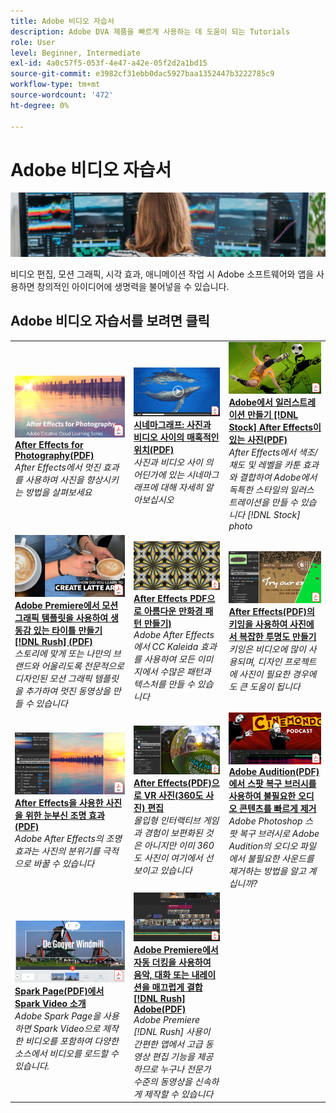 ```yaml
---
title: Adobe 비디오 자습서
description: Adobe DVA 제품을 빠르게 사용하는 데 도움이 되는 Tutorials
role: User
level: Beginner, Intermediate
exl-id: 4a0c57f5-053f-4e47-a42e-05f2d2a1bd15
source-git-commit: e3982cf31ebb0dac5927baa1352447b3222785c9
workflow-type: tm+mt
source-wordcount: '472'
ht-degree: 0%

---
```


# Adobe 비디오 자습서

![Creative Cloud 메인 이미지](../assets/CCEbanner-DVA.png)

비디오 편집, 모션 그래픽, 시각 효과, 애니메이션 작업 시 Adobe 소프트웨어와 앱을 사용하면 창의적인 아이디어에 생명력을 불어넣을 수 있습니다.

## Adobe 비디오 자습서를 보려면 클릭

<table>
<tr>
 <td>
   <a href="assets/AfterEffectsforPhotography.pdf">
      <img alt="After Effects for Photography" src="assets/AfterEffectsforPhotography.jpg" />
   </a>
    <div>
   <a href="assets/AfterEffectsforPhotography.pdf"><strong>After Effects for Photography(PDF)</strong></a>
    </div>
    <em>After Effects에서 멋진 효과를 사용하여 사진을 향상시키는 방법을 살펴보세요</em>
    <br>
  </td>
  <td>
   <a href="assets/CinemagraphsTheMesmerizingPlaceBetweenaPhotoandaVideo.pdf">
      <img alt="시네마그래프: 사진과 동영상 사이의 매혹적인 위치" src="assets/CinemagraphsTheMesmerizingPlaceBetweenaPhotoandaVideo.jpg" />
   </a>
    <div>
   <a href="assets/CinemagraphsTheMesmerizingPlaceBetweenaPhotoandaVideo.pdf"><strong>시네마그래프: 사진과 비디오 사이의 매혹적인 위치(PDF)</strong></a>
    </div>
    <em>사진과 비디오 사이 의 어딘가에 있는 시네마그래프에 대해 자세히 알아보십시오</em>
    <br>
  </td>
  <td>
   <a href="assets/CreateanIllustrationfromanAdobeStockPhotowithAfterEffects.pdf">
      <img alt="Adobe에서 일러스트레이션 만들기 [!DNL Stock] After Effects을 사용한 사진" src="assets/CreateanIllustrationfromanAdobeStockPhotowithAfterEffects.jpg" />
   </a>
    <div>
   <a href="assets/CreateanIllustrationfromanAdobeStockPhotowithAfterEffects.pdf"><strong>Adobe에서 일러스트레이션 만들기 [!DNL Stock] After Effects이 있는 사진(PDF)</strong></a>
    </div>
    <em>After Effects에서 색조/채도 및 레벨을 카툰 효과와 결합하여 Adobe에서 독특한 스타일의 일러스트레이션을 만들 수 있습니다 [!DNL Stock] photo</em>
    <br>
  </td>
</tr>
<tr>
 <td>
   <a href="assets/CreateAnimatedTitlesUsingMotionGraphicsTemplatesinAdobePremiereRush.pdf">
      <img alt="Adobe Premiere에서 모션 그래픽 템플릿을 사용하여 생동감 있는 타이틀 만들기 [!DNL Rush]" src="assets/CreateAnimatedTitlesUsingMotionGraphicsTemplatesinAdobePremiereRush.jpg" />
   </a>
    <div>
   <a href="assets/CreateAnimatedTitlesUsingMotionGraphicsTemplatesinAdobePremiereRush.pdf"><strong>Adobe Premiere에서 모션 그래픽 템플릿을 사용하여 생동감 있는 타이틀 만들기 [!DNL Rush] (PDF)</strong></a>
    </div>
    <em>스토리에 맞게 또는 나만의 브랜드와 어울리도록 전문적으로 디자인된 모션 그래픽 템플릿을 추가하여 멋진 동영상을 만들 수 있습니다</em>
    <br>
  </td>
  <td>
   <a href="assets/CreateBeautifulKaleidoscopePatternswithAfterEffects.pdf">
      <img alt="After Effects을 사용하여 아름다운 만화경 패턴 만들기" src="assets/CreateBeautifulKaleidoscopePatternswithAfterEffects.jpg" />
   </a>
    <div>
   <a href="assets/CreateBeautifulKaleidoscopePatternswithAfterEffects.pdf"><strong>After Effects PDF으로 아름다운 만화경 패턴 만들기)</strong></a>
    </div>
    <em>Adobe After Effects에서 CC Kaleida 효과를 사용하여 모든 이미지에서 수많은 패턴과 텍스처를 만들 수 있습니다</em>
    <br>
  </td>
  <td>
   <a href="assets/CreateIntricateTransparencyinyourPhotographswithKeyinginAfterEffects.pdf">
      <img alt="After Effects에서 키잉을 사용하여 사진에서 복잡한 투명도 만들기" src="assets/CreateIntricateTransparencyinyourPhotographswithKeyinginAfterEffects.jpg" />
   </a>
    <div>
   <a href="assets/CreateIntricateTransparencyinyourPhotographswithKeyinginAfterEffects.pdf"><strong>After Effects(PDF)의 키잉을 사용하여 사진에서 복잡한 투명도 만들기</strong></a>
    </div>
    <em>키잉은 비디오에 많이 사용되며, 디자인 프로젝트에 사진이 필요한 경우에도 큰 도움이 됩니다</em>
    <br>
  </td>
</tr>
<tr>
 <td>
   <a href="assets/DazzlingLightEffectsforPhotographywithAfterEffects.pdf">
      <img alt="After Effects으로 사진을 위한 매력적인 빛 효과" src="assets/DazzlingLightEffectsforPhotographywithAfterEffects.jpg" />
   </a>
    <div>
   <a href="assets/DazzlingLightEffectsforPhotographywithAfterEffects.pdf"><strong>After Effects을 사용한 사진을 위한 눈부신 조명 효과(PDF)</strong></a>
    </div>
    <em>Adobe After Effects의 조명 효과는 사진의 분위기를 극적으로 바꿀 수 있습니다</em>
    <br>
  </td>
  <td>
   <a href="assets/EditingVRPhotography360photoswithAfterEffects.pdf">
      <img alt="After Effects으로 VR 사진 편집(360도 사진)" src="assets/EditingVRPhotography360photoswithAfterEffects.jpg" />
   </a>
    <div>
   <a href="assets/EditingVRPhotography360photoswithAfterEffects.pdf"><strong>After Effects(PDF)으로 VR 사진(360도 사진) 편집</strong></a>
    </div>
    <em>몰입형 인터랙티브 게임과 경험이 보편화된 것은 아니지만 이미 360도 사진이 여기에서 선보이고 있습니다</em>
    <br>
  </td>
  <td>
   <a href="assets/QuicklyRemoveUnwantedAudioContentwiththeSpotHealingBrushinAdobeAudition.pdf">
      <img alt="Adobe Audition에서 스팟 복구 브러시를 사용하여 불필요한 오디오 콘텐츠를 빠르게 제거" src="assets/QuicklyRemoveUnwantedAudioContentwiththeSpotHealingBrushinAdobeAudition.jpg" />
   </a>
    <div>
   <a href="assets/QuicklyRemoveUnwantedAudioContentwiththeSpotHealingBrushinAdobeAudition.pdf"><strong>Adobe Audition(PDF)에서 스팟 복구 브러시를 사용하여 불필요한 오디오 콘텐츠를 빠르게 제거</strong></a>
    </div>
    <em>Adobe Photoshop 스팟 복구 브러시로 Adobe Audition의 오디오 파일에서 불필요한 사운드를 제거하는 방법을 알고 계십니까?</em>
    <br>
  </td>
</tr>
<tr>
   <td>
   <a href="assets/ShowcaseyourSparkVideoinyourSparkPage.pdf">
      <img alt="Spark Page에서 Spark Video 소개" src="assets/ShowcaseyourSparkVideoinyourSparkPage.jpg" />
   </a>
    <div>
   <a href="assets/ShowcaseyourSparkVideoinyourSparkPage.pdf"><strong>Spark Page(PDF)에서 Spark Video 소개</strong></a>
    </div>
    <em>Adobe Spark Page을 사용하면 Spark Video으로 제작한 비디오를 포함하여 다양한 소스에서 비디오를 로드할 수 있습니다.</em>
    <br>
  </td>
  <td>
   <a href="assets/SmoothlyCombineMusicandDialogueorNarrationwithAutoduckinginAdobePremiereRush.pdf">
      <img alt="Adobe Premiere에서 자동 더킹을 사용하여 음악, 대화 또는 내레이션을 매끄럽게 결합 [!DNL Rush] Adobe" src="assets/SmoothlyCombineMusicandDialogueorNarrationwithAutoduckinginAdobePremiereRush.jpg" />
   </a>
    <div>
   <a href="assets/SmoothlyCombineMusicandDialogueorNarrationwithAutoduckinginAdobePremiereRush.pdf"><strong>Adobe Premiere에서 자동 더킹을 사용하여 음악, 대화 또는 내레이션을 매끄럽게 결합 [!DNL Rush] Adobe(PDF)</strong></a>
    </div>
    <em>Adobe Premiere [!DNL Rush] 사용이 간편한 앱에서 고급 동영상 편집 기능을 제공하므로 누구나 전문가 수준의 동영상을 신속하게 제작할 수 있습니다</em>
    <br>
  </td>
</tr>
</table>
